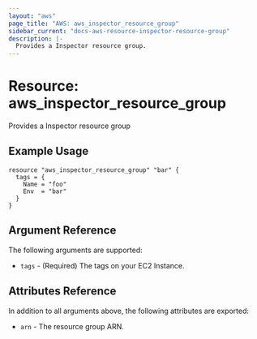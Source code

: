 ```yaml
---
layout: "aws"
page_title: "AWS: aws_inspector_resource_group"
sidebar_current: "docs-aws-resource-inspector-resource-group"
description: |-
  Provides a Inspector resource group.
---
```


# Resource: aws_inspector_resource_group

Provides a Inspector resource group

## Example Usage

```hcl
resource "aws_inspector_resource_group" "bar" {
  tags = {
    Name = "foo"
    Env  = "bar"
  }
}
```

## Argument Reference

The following arguments are supported:

* `tags` - (Required) The tags on your EC2 Instance.

## Attributes Reference

In addition to all arguments above, the following attributes are exported:

* `arn` - The resource group ARN.
